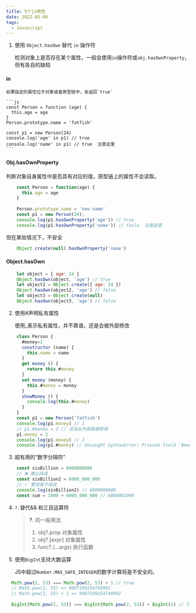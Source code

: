 ```yaml
---
title: 5个js特性
date: 2022-05-06
tags:
  - Javascript
---
```

1. 使用 `Object.hasOwn` 替代 `in` 操作符

    检测对象上是否存在某个属性，一般会使用`in`操作符或`obj.hasOwnProperty`，但有各自的缺陷

#### in

    如果指定的属性位于对象或者原型链中，会返回`true`

    ```js
    const Person = function (age) {
      this.age = age
    }
    Person.prototype.name = 'fatfish'
    
    const p1 = new Person(24)
    console.log('age' in p1) // true 
    console.log('name' in p1) // true  注意这里
    ```

#### Obj.hasOwnProperty
   判断对象自身属性中是否具有对应的值，原型链上的属性不会读取。

```js
    const Person = function(age) {
      this.age = age
    }
    
    Person.prototype.name = 'new name'
    const p1 = new Person(24);
    console.log(p1.hasOwnProperty('age')) // true 
    console.log(p1.hasOwnProperty('name')) // fasle  注意这里
```

但在某些情况下，不安全

```js
    Object.create(null).hasOwnProperty('name')
```

#### Object.hasOwn

```js
    let object = { age: 24 }
    Object.hasOwn(object, 'age') // true
    let object2 = Object.create({ age: 24 })
    Object.hasOwn(object2, 'age') // false  
    let object3 = Object.create(null)
    Object.hasOwn(object3, 'age') // false 
```

2. 使用#声明私有属性

   使用_表示私有属性，并不靠谱。还是会被外部修改

```js
    class Person {
      #money=1
      constructor (name) {
        this.name = name
      }
      get money () {
        return this.#money
      }
      set money (money) {
        this.#money = money
      }
      showMoney () {
        console.log(this.#money)
      }
    }
    const p1 = new Person('fatfish')
    console.log(p1.money) // 1
    // p1.#money = 2 // 没法从外部直接修改
    p1.money = 2
    console.log(p1.money) // 2
    console.log(p1.#money) // Uncaught SyntaxError: Private field '#money' must be declared in an enclosing class
```

3. 超有用的“数字分隔符”

```js
    const sixBillion = 6000000000
    // ❌ 难以阅读
    const sixBillion2 = 6000_000_000
    // ✅ 更加易于阅读
    console.log(sixBillion2) // 6000000000
    const sum = 1000 + 6000_000_000 // 6000001000
```

4. `?.`替代&& 和三目运算符

    > **?.** 的一般用法
    >
    >1. obj?.prop 对象属性
    >2. obj?.[expr] 对象属性
    >3. func?.(...args) 执行函数

5. 使用`BigInt`支持大数运算

   JS中超过`Number.MAX_SAFE_INTEGER`的数字计算将是不安全的。

```js
  Math.pow(2, 53) === Math.pow(2, 53) + 1 // true
  // Math.pow(2, 53) => 9007199254740992
  // Math.pow(2, 53) + 1 => 9007199254740992
  
  BigInt(Math.pow(2, 53)) === BigInt(Math.pow(2, 53)) + BigInt(1) // false
```
